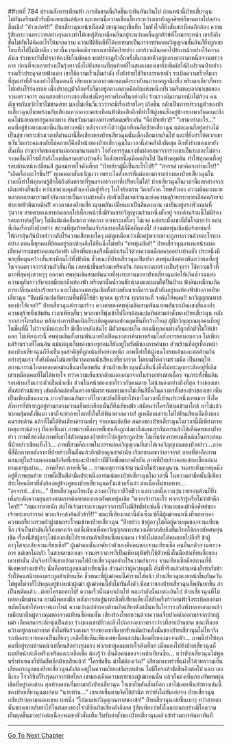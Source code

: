 ##บทที่ 784 ปราณสังหารเทียมฟ้า
การตัดขาดนี้เกิดขึ้นกะทันหันเกินไป ก่อนหน้านี้ป๋ายเสี่ยวฉุนไม่ทันเตรียมตัวรับมือเลยแม้แต่น้อย และตอนนี้ความเชื่อมโยงระหว่างเขากับลูกศิษย์ก็ขาดหายไปอย่างสิ้นเชิง!
“ฮ่าวเอ๋อร์!!” ป๋ายเสี่ยวฉุนหน้าเผือดสี เขาลุกผลุงขึ้นยืน ในหัวใจก็ยิ่งสั่นสะเทือนกึกก้อง ความรู้สึกกระวนกระวายอย่างรุนแรงทำให้เขารู้สึกเหมือนยืนอยู่ระหว่างคลื่นลูกยักษ์ที่โถมกระหน่ำ
เขายังถึงขั้นไม่ทันได้คิดอะไรให้มากความ ความปิติยินดีที่ได้กลายมาเป็นอาจารย์หลอมวิญญาณชั้นดินก็ยิ่งถูกเขาโยนทิ้งไปไม่มีเหลือ เวลานี้ความคิดเดียวของเขาก็คือป๋ายฮ่าว
เขาก้าวเดินออกไปข้างหน้าอย่างไร้ความลังเล ร่างหายวับไปจากห้องลับในบัดดล พอปรากฏตัวอีกครั้งก็มาลอยตัวอยู่กลางอากาศเหนือจวนตรวจการ ก่อนที่จะกลายร่างเป็นรุ้งยาวบึ่งไปยังสถานที่สุดท้ายที่ในสมองของเขารับสัมผัสได้ถึงปราณป๋ายฮ่าวรวดเร็วประดุจสายฟ้าแลบ
เขาใช้ความเร็วเต็มกำลัง ทั้งยังร่ายใช้วิชาการหายตัว ระเบิดความเร็วที่มากที่สุดเท่าที่ตัวเองทำได้ในตอนนี้ เสียงแหวกอากาศแหลมดังราวกับนภากาศถูกฉีกทึ้ง พริบตาเดียวก็หายไปอย่างไร้ร่องรอย เมื่อปรากฏตัวอีกครั้งก็มาอยู่กลางตลาดคึกคักแห่งหนึ่งบริเวณริมขอบอาณาเขตของจวนตรวจการ
ถนนสองข้างทางของที่แห่งนี้หรูหราครึกครื้นอย่างยิ่ง ร้านรวงมีมากมายนับไม่ถ้วน คนสัญจรกันขวักไขว่ไม่ขาดสาย มองไม่เห็นวี่แววว่าจะมีเรื่องร้ายใดๆ เกิดขึ้น กลับเป็นการปรากฏตัวของป๋ายเสี่ยวฉุนที่มาพร้อมกับเสียงแหวกอากาศสะเทือนฟ้าดินเสียอีกที่ทำให้ฝูงชนซึ่งอยู่ข้างทางพากันตกตะลึง คนไม่น้อยถอยกรูดออกห่าง หันขวับมามองอย่างพร้อมเพรียงกัน
“คือป๋ายฮ่าว!!”
“เขามาทำอะไร...” คนที่อยู่ข้างทางแตกตื่นกันอย่างหนัก หลังจากจำได้ว่าผู้มาเยือนคือป๋ายเสี่ยวฉุน แต่ละคนก็อยู่อย่างไม่เป็นสุข เพราะช่วงเวลาที่ผ่านมานี้ชื่อเสียงของป๋ายเสี่ยวฉุนนั้นเลื่องลือมากเกินไป
และที่ยิ่งทำให้พวกเขาหวั่นวิตกระคนสงสัยไม่คลายก็คือสีหน้าของป๋ายเสี่ยวฉุนในเวลานี้ดำคล้ำถึงขีดสุด อีกทั้งร่างของเขายังสั่นเทิ้ม อำนาจจิตของเขาแผ่ออกมานานแล้ว ไอสังหารรุนแรงที่แผ่ออกมาจากร่างเขาเป็นระลอกไม่ต่างจากคลื่นพิโรธที่กำลังโหมซัดสาดอย่างบ้าคลั่ง
ไอสังหารนี้ดุเดือดเกินไป ปิดฟ้าคลุมดิน ทำให้ทุกคนที่อยู่รอบด้านหน้าเปลี่ยนสี สูดลมหายใจดังเฮือก
“ป๋ายฮ่าวผู้นี้เป็นอะไรไป!!”
“สวรรค์ เขาคิดจะทำอะไร!!”
“เกิดเรื่องอะไรขึ้น!!” ทุกคนอกสั่นขวัญผวา เพราะไอสังหารที่แผ่ออกมาจากร่างของป๋ายเสี่ยวฉุนในเวลานี้ทำให้ทุกคนรู้สึกได้ถึงอันตรายที่รุนแรงอย่างหาที่เปรียบไม่ได้!
ป๋ายเสี่ยวฉุนในเวลานี้แตกต่างจากเดิมอย่างสิ้นเชิง ทว่าเขาควบคุมตัวเองไม่อยู่จริงๆ ในใจร้อนรน วิตกกังวล โทษตัวเอง ความคิดมากมายหลากหลายมารวมตัวกันกลายเป็นความบ้าคลั่ง ก่อตัวเป็นเจตจำนงแห่งความดุร้ายกระหายเลือดคล้ายจะทำลายฟ้าพิฆาตดิน!!
ดวงตาของป๋ายเสี่ยวฉุนพลันเปลี่ยนมาเป็นสีแดงฉาน เขายืนอยู่ตรงหัวถนนที่วุ่นวาย สายตาของเขาทอดออกไปเบื้องหน้าซึ่งมีร้านขายวิญญาณร้านหนึ่งตั้งอยู่ รอบด้านร้านนี้ไม่มีร่องรอยการต่อสู้ใดๆ ไม่มีแม้แต่คลื่นของเวทคาถา
หาเบาะแสใดๆ ไม่เจอ แต่กระนั้นเขาก็มั่นใจมากว่า ตอนที่เกิดเรื่องกับป๋ายฮ่าว สถานที่สุดท้ายที่ตนจับร่องรอยได้ก็คือที่แห่งนี้! ส่วนศพหุ่นเชิดนับร้อยตนที่ให้การคุ้นกันป๋ายฮ่าวกลับไร้ความเสียหายใดๆ แต่ดูเหมือนว่าเมื่อครู่พวกเขาจะถูกรบกวนด้วยอะไรบางอย่าง ตอนนี้ทุกคนที่ล้อมอยู่รอบด้านถึงได้ยืนนิ่งไม่ขยับ
“ศพหุ่นเชิด!!” ป๋ายเสี่ยวฉุนแหงนหน้าแผดเสียงคำรามเขย่าคลอนท้องฟ้า เสียงที่แหบเครือนี้แฝงเร้นไว้ด้วยความเดือดดาลอย่างบ้าคลั่ง ประหนึ่งมีพายุที่หมุนคว้างสั่นสะเทือนไปทั้งฟ้าดิน
ชั่วขณะที่ป๋ายเสี่ยวฉุนเปิดปาก ศพหุ่นเชิดสองพันกว่าตนที่อยู่ในจวนตรวจการล้วนตัวสั่นเทิ้ม เงยหน้าขึ้นพร้อมเพรียงกัน ก่อนจะกลายร่างเป็นรุ้งยาว ใช้ความเร็วที่มากที่สุดพุ่งสวบๆๆ ออกมา ศพหุ่นเชิดสามพันนายที่พุ่งทะยานมาหาป๋ายเสี่ยวฉุนก่อให้เกิดน้ำวนแห่งความดุดันราวกับจะเขมือบกลืนท้องฟ้า
พริบตานั้นน้ำวนชักนำลมและเมฆให้ปั่นป่วน ฟ้าดินเหมือนเกิดการเปลี่ยนแปลงร้ายแรง และไม่นานศพหุ่นเชิดทั้งสามพันนายก็มารวมตัวกันอยู่บนท้องฟ้าข้างกายป๋ายเสี่ยวฉุน
“ปิดผนึกแปดทิศรอบพื้นที่นี้ให้ข้า ทุกคน ทุกร้าน ทุกสถานที่ จงค้นให้หมด!! หาวิญญาณทาสของข้าให้เจอ!!” ป๋ายเสี่ยวฉุนคำรามกร้าว ดวงตาของศพหุ่นเชิดสามพันนายพลันระเบิดแสงสีแดงก่ำ ความดุร้ายยิ่งเข้มข้น เวลาเพียงสั้นๆ พวกเขาก็พุ่งเข้าไปโอบล้อมแปดทิศตามคำสั่งของป๋ายเสี่ยวฉุน
หลังจากการโอบล้อม พลังแห่งการปิดผนึกก็ระเบิดตูมตามปกคลุมพื้นที่กว้างใหญ่ ผู้ฝึกวิญญาณทุกคนที่อยู่ในพื้นที่นี้ ไม่ว่าจะมีตบะอะไร มีเบื้องหลังเช่นไร มีตัวตนแบบใด ตอนนี้ทุกคนต่างก็ถูกกักตัวไม่ให้เข้าออก
ไม่เพียงเท่านี้ ศพหุ่นเชิดทั้งสามพันนายยังเปิดฉากการค้นหาพร้อมไอสังหารตลบอบอวล ไม่เพียงแต่ร้านรวงที่โดนค้น แม้แต่ถุงเก็บของของทุกคนก็ยังอยู่ในรัศมีของการค้นหา ส่วนร้านที่อยู่เบื้องหน้าของป๋ายเสี่ยวฉุนก็ยิ่งเป็นจุดสำคัญที่ถูกเน้นย้ำอย่างหนัก
ภาพนี้ทำให้ฝูงชนโกรธแค้นและต่อต้านกันอย่างรุนแรง ทั้งยังมีคนไม่น้อยที่ตวาดถามน้ำเสียงเกรี้ยวกราด ไม่ยอมให้ความร่วมมือ เป็นเหตุให้สถานการณ์โกลาหลอลหม่านขึ้นมาโดยพลัน
ส่วนป๋ายเสี่ยวฉุนนั้นยืนนิ่งอึ้งไม่กระดุกกระดิกอยู่ที่เดิม เขาเหมือนคนที่ไม่ได้หายใจ ทว่าความเย็นชากลับแผ่ออกมาจากในร่างอย่างต่อเนื่อง จนกระทั่งพื้นดินรอบด้านเริ่มเกาะตัวเป็นน้ำแข็ง
ส่วนใบหน้าของเขาก็ราวกับคนตาย ไม่น่ามองอย่างถึงที่สุด ร่างของเขาสั่นสะท้านน้อยๆ เส้นเลือดฝอยในดวงตามีมากจนแทบมองไม่เห็นสีอื่นในดวงตาทั้งสองข้างของเขา เห็นเป็นเพียงสีแดงฉาน
บวกกับผมเส้นยาวที่โบกสะบัดก็ยิ่งทำให้เขาในเวลานี้ปานประหนึ่งเทพมาร ยิ่งไอสังหารที่ปรากฏอยู่ท่ามกลางความเย็นยะเยือกนั้นก็ยิ่งเทียมฟ้า เสมือนว่าใครก็ห้ามเข้ามาใกล้ หาไม่แล้วหากคลุ้มคลั่งขึ้นมา เขาก็จะทำลายโลกทั้งใบให้พินาศวอดวาย!
ดูเหมือนเขาจะไม่ได้ยินเสียงเอ็ดอึงของคนรอบด้าน แล้วก็ไม่ได้ยินเสียงคำรามต่ำๆ จากคนแปดทิศ สมองของป๋ายเสี่ยวฉุนในเวลานี้มีเพียงภาพเหตุการณ์ต่างๆ ที่ลอยขึ้นมา
ภาพแรกคือภาพที่เขาเพิ่งถูกส่งมาถึงแดนทุรกันดารแล้วได้เห็นศพของป๋ายฮ่าว
ภาพที่สองคือภาพที่เขาใช้ตัวตนของป๋ายฮ่าวไปอยู่ตระกูลป๋าย ได้เห็นร่องรอยบนพื้นดินในกระท่อมที่ป๋ายฮ่าวเขียนทิ้งไว้...
ภาพที่สามคือภาพในการหลอมวิญญาณที่เขาได้เจอวิญญาณของป๋ายฮ่าว...ภาพที่สี่คือภาพหลังจากที่ป๋ายฮ่าวฟื้นตื่นแล้วอีกฝ่ายคุกเข่าคำนับ เรียกขานเขาว่าอาจารย์
ภาพที่ห้าคือภาพตอนอยู่ในร้านหลอมพลังจิตที่เขาและป๋ายฮ่าวมีชีวิตพึ่งพาอาศัยกัน ภาพที่ป๋ายฮ่าวคอยเอ่ยเกลี้ยกล่อมยามเขาบุ่มบ่าม...
ภาพที่หก ภาพที่เจ็ด...
ภาพเหตุการณ์จำนวนนับไม่ถ้วนหมุนวน จนกระทั่งมาหยุดนิ่งอยู่ที่ภาพสุดท้าย ภาพนี้เป็นสีดำมืดประหนึ่งอารมณ์ของป๋ายเสี่ยวฉุนในเวลานี้ ในความดำมืดนั้นมีเพียงประโยคเดียวที่ดังก้องอยู่ข้างหูของป๋ายเสี่ยวฉุนครั้งแล้วครั้งเล่า ต่อเนื่องไม่ขาดหาย...
“อาจารย์...ช่วย...”
ป๋ายเสี่ยวฉุนเงียบงัน ดวงตาไร้แววชีวิตชีวา และเวลานี้ความวุ่นวายรอบด้านก็ยิ่งเพิ่มระดับความรุนแรงตามการค้นหาของกองทัพศพหุ่นเชิด
“พวกเจ้าทำอะไร พวกเจ้ารู้หรือไม่ว่าข้าคือใคร!!”
“สมควรตายนัก ต่อให้เจ้ามาจากจวนตรวจการก็ไม่มีสิทธิ์ทำเช่นนี้ เจ้านายของข้าคือศิษย์ของเจ้าพระยาสวรรค์ พวกเจ้ากล้าค้นตัวข้ารึ!!”
ขณะที่เสียงเหล่านี้ดังเซ็งแซ่ก็มีผู้เฒ่าคนหนึ่งที่พกพาเอาความเกรี้ยวกราดฝ่าฝูงชนกระโจนเข้าหาป๋ายเสี่ยวฉุน
“ป๋ายฮ่าว ข้าผู้อาวุโสคือผู้ควบคุมของจวนเทียนซือ เจ้าเป็นบ้ามันก็เรื่องของเจ้า แต่นี่เพียงเพื่อหาวิญญาณทาสดวงเดียวกลับถึงขั้นเรียกใช้กองทัพศพหุ่นเชิด เรื่องนี้ข้าผู้อาวุโสต้องกลับไปรายงานต้าเทียนซือแน่นอน เจ้ายังไม่บอกให้คนถอยไปอีกรึ ข้าผู้อาวุโสจะกลับจวนเทียนซือ!” ผู้เฒ่าคนนั้นอาศัยว่าตัวเองคือคนของจวนเทียนซือ คนอื่นกลัวจวนตรวจการ แต่เขาไม่กลัว ในสายตาของเขา จวนตรวจการก็เป็นเพียงสุนัขรับใช้ตัวหนึ่งในมือต้าเทียนซือของเขาเท่านั้น นั่นจึงทำให้เขากล้าตวาดใส่ป๋ายเสี่ยวฉุนอย่างไร้ความยำเกรง
จวนเทียนซือคือสถานที่ที่พิเศษอย่างแท้จริง นั่นคือตระกูลของต้าเทียนซือ ส่วนคำว่าผู้ควบคุมนี้ อันที่จริงแล้วตำแหน่งก็เท่ากับข้ารับใช้คนสนิทของตระกูลต้าเทียนซือ
ชั่วขณะที่ผู้เฒ่าคนนี้คำรามใส่หน้า ป๋ายเสี่ยวฉุนเงยหน้าขึ้นทันควัน ไม่พูดไม่จาก็ไปหยุดอยู่ข้างหน้าผู้เฒ่า ผู้เฒ่าคนนี้ยังไม่ทันตั้งตัว มือขวาของป๋ายเสี่ยวฉุนก็พลันยกขึ้น กำเป็นหมัดแล้ว...ต่อยโครมออกไป!
ความเร็วนั้นมากเกินไป พละกำลังนั้นเยอะเกินไป ป๋ายเสี่ยวฉุนที่ไม่เคยลงมือมานาน ยามนี้พอลงมือ พลังการต่อสู้น่าตะลึงที่เทียบเคียงได้กับครึ่งก้าวคนฟ้าจึงระเบิดออกมา หมัดนั้นทำให้อากาศเผาไหม้ ความว่างเปล่ารอบด้านเกิดเสียงดังสนั่นหวั่นไหวราวกับพังทลายลงมาแล้วเขมือบกลืนผู้ควบคุมของจวนเทียนซือคนนั้น
เสียงร้องโหยหวนด้วยความเจ็บปวดดังออกมาจากปากผู้เฒ่า เลือดสดกระอักพุ่งเป็นสาย ร่างของเขาปลิวละลิ่วไปกลางอากาศราวว่าวที่สายป่านขาด ขณะที่ลอยคว้างอยู่กลางอากาศ ยังไม่ทันร่วงลงมา ร่างของเขาก็แบกรับหมัดบ้าคลั่งนั้นของป๋ายเสี่ยวฉุนไม่ไหวจึงระเบิดกระจายออกเป็นเสี่ยงๆ เหลือให้เห็นเพียงเศษเนื้อและฝนเลือดที่เทลงมาจากฟ้า...
ภาพนี้ทำให้ทุกคนที่อยู่รอบด้านหน้าเปลี่ยนสีอย่างรุนแรง พวกเขาสูดลมหายใจดังเฮือก เมื่อมองไปยังป๋ายเสี่ยวฉุนก็เผยสีหน้าตะลึงพรึงเพริดและเหลือเชื่อ ต้องรู้ว่า นั่นคือคนของจวนต้าเทียนซือ...
ทว่าป๋ายเสี่ยวฉุนไม่พูดพร่ำทำเพลงก็ปลิดชีพอีกฝ่ายเสียแล้ว!
“ใครขัดขืน ฆ่าไม่ต้องเว้น!” เสียงแหบพร่าที่แฝงไว้ด้วยความเย็นเสียดกระดูกของป๋ายเสี่ยวฉุนดังก้องอยู่ในความเงียบสงัดรอบด้าน
ไม่มีใครกล้าขัดขืนอีกต่อไป และเวลานี้เอง โจวอีซิงก็รีบรุดมาจากทิศไกล เขามองเห็นความตายของผู้เฒ่าคนนั้น แล้วก็มองเห็นกองทัพศพหุ่นเชิดที่อยู่รอบด้าน สุดท้ายตอนที่มองมายังป๋ายเสี่ยวฉุน ใจเขาก็พลันสั่นเยือก เขาไม่เคยเห็นท่าทางเช่นนี้ของป๋ายเสี่ยวฉุนมาก่อน
“นายท่าน...”
เขาเอ่ยขึ้นตามจิตใต้สำนึก ทว่ายังไม่ทันเอ่ยจบ ป๋ายเสี่ยวฉุนกลับปรายตามามองเขาแวบหนึ่ง
“ไปตามหาวิญญาณทาสของข้า!” ป๋ายเสี่ยวฉุนเอ่ยขึ้นเบาๆ ทว่าสายตานั้นของเขากลับทำให้ในสมองของโจวอีซิงเกิดเสียงดังอึงอล รู้สึกเพียงว่าทั้งในและนอกร่างมีไอความเย็นผุดขึ้นมาอย่างต่อเนื่องจนเขาตัวสั่นเทิ้ม รีบรับคำสั่งของป๋ายเสี่ยวฉุนแล้วเข้าร่วมการค้นหาทันที

------


[Go To Next Chapter]( ./222.md)